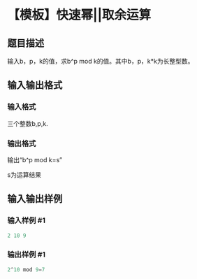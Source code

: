 # 【模板】快速幂||取余运算

## 题目描述

输入b，p，k的值，求b^p mod k的值。其中b，p，k\*k为长整型数。

## 输入输出格式

### 输入格式

三个整数b,p,k.

### 输出格式

输出“b^p mod k=s”

s为运算结果

## 输入输出样例

### 输入样例 #1

```cpp
2 10 9

```
### 输出样例 #1

```cpp
2^10 mod 9=7

```
